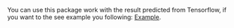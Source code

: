 You can use this package work with the result predicted from Tensorflow, if you want to the see example you following: [Example](https://github.com/oatanurakch/electf4_BasicML/blob/master/example.ipynb>).
